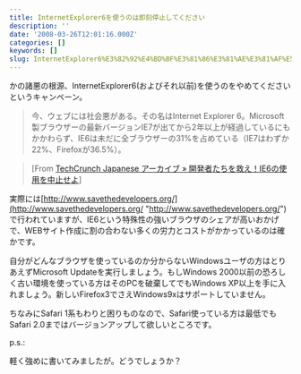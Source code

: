 ```yaml
---
title: InternetExplorer6を使うのは即刻停止してください
description: ''
date: '2008-03-26T12:01:16.000Z'
categories: []
keywords: []
slug: InternetExplorer6%E3%82%92%E4%BD%BF%E3%81%86%E3%81%AE%E3%81%AF%E5%8D%B3%E5%88%BB%E5%81%9C%E6%AD%A2%E3%81%97%E3%81%A6%E3%81%8F%E3%81%A0%E3%81%95%E3%...
---
```

かの諸悪の根源、InternetExplorer6(およびそれ以前)を使うのをやめてくださいというキャンペーン。

> 今、ウェブには社会悪がある。その名はInternet Explorer 6。Microsoft製ブラウザーの最新バージョンIE7が出てから2年以上が経過しているにもかかわらず、IE6は未だに全ブラウザーの31%を占めている（IE7はわずか22%、Firefoxが36.5%）。

> \[From [TechCrunch Japanese アーカイブ » 開発者たちを救え！IE6の使用を中止せよ](http://jp.techcrunch.com/archives/save-the-developers-stop-using-internet-explorer-6/)\]

実際には[http://www.savethedevelopers.org/](http://www.savethedevelopers.org/ "http://www.savethedevelopers.org/") で行われていますが、IE6という特殊性の強いブラウザのシェアが高いおかげで、WEBサイト作成に割の合わない多くの労力とコストがかかっているのは確かです。

自分がどんなブラウザを使っているのか分からないWindowsユーザの方はとりあえずMicrosoft Updateを実行しましょう。もしWindows 2000以前の恐ろしく古い環境を使っている方はそのPCを破棄してでもWindows XP以上を手に入れましょう。新しいFirefox3でさえWindows9xはサポートしていません。

ちなみにSafari 1系もわりと困りものなので、Safari使っている方は最低でもSafari 2.0まではバージョンアップして欲しいところです。

p.s.:

軽く強めに書いてみましたが。どうでしょうか？